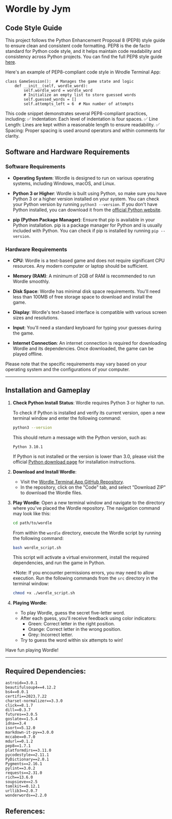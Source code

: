 # Wordle by Jym 

## Code Style Guide

This project follows the Python Enhancement Proposal 8 (PEP8) style guide to ensure clean and consistent code formatting. PEP8 is the de facto standard for Python code style, and it helps maintain code readability and consistency across Python projects. You can find the full PEP8 style guide [here](https://peps.python.org/pep-0008/).

Here's an example of PEP8-compliant code style in Wrodle Terminal App:

```
class GameSession():  # Manages the game state and logic
    def __init__(self, wordle_word):
        self.wordle_word = wordle_word
        # Initialize an empty list to store guessed words
        self.guessed_words = []
        self.attempts_left = 6  # Max number of attempts
```

This code snippet demonstrates several PEP8-compliant practices, including:
✅ Indentation: Each level of indentation is four spaces.
✅ Line Length: Lines are kept within a reasonable length to ensure readability.
✅ Spacing: Proper spacing is used around operators and within comments for clarity.


## Software and Hardware Requirements

### Software Requirements

- **Operating System**: Wordle is designed to run on various operating systems, including Windows, macOS, and Linux.

- **Python 3 or Higher**: Wordle is built using Python, so make sure you have Python 3 or a higher version installed on your system. You can check your Python version by running `python3 --version`. If you don't have Python installed, you can download it from the [official Python website](https://www.python.org/downloads/).

- **pip (Python Package Manager)**: Ensure that pip is available in your Python installation. pip is a package manager for Python and is usually included with Python. You can check if pip is installed by running `pip --version`.


### Hardware Requirements

- **CPU**: Wordle is a text-based game and does not require significant CPU resources. Any modern computer or laptop should be sufficient.

- **Memory (RAM)**: A minimum of 2GB of RAM is recommended to run Wordle smoothly.

- **Disk Space**: Wordle has minimal disk space requirements. You'll need less than 100MB of free storage space to download and install the game.

- **Display**: Wordle's text-based interface is compatible with various screen sizes and resolutions.

- **Input**: You'll need a standard keyboard for typing your guesses during the game.

- **Internet Connection**: An internet connection is required for downloading Wordle and its dependencies. Once downloaded, the game can be played offline.

Please note that the specific requirements may vary based on your operating system and the configurations of your computer.

******

## Installation and Gameplay
1. **Check Python Install Status**: Wordle requires Python 3 or higher to run.

    To check if Python is installed and verify its current version, open a new terminal window and enter the following command:
    ```bash
    python3 --version
    ```
    This should return a message with the Python version, such as:
    ```
    Python 3.10.1
    ```
    If Python is not installed or the version is lower than 3.0, please visit the official [Python download page](https://www.python.org/downloads/) for installation instructions.

2. **Download and Install Wordle**: 
    - Visit the [Wordle Terminal App GitHub Repository](https://github.com/jymbocala/wordle-terminal-app).
    - In the repository, click on the "Code" tab, and select "Download ZIP" to download the Wordle files.

        

3. **Play Wordle**: 
    Open a new terminal window and navigate to the directory where you've placed the Wordle repository. The navigation command may look like this:
    ```bash
    cd path/to/wordle
    ```
    From within the `wordle` directory, execute the Wordle script by running the following command:
    ```bash
    bash wordle_script.sh
    ```
    This script will activate a virtual environment, install the required dependencies, and run the game in Python.

    *Note: If you encounter permissions errors, you may need to allow execution. Run the following commands from the `src` directory in the terminal window:
    ```bash
    chmod +x ./wordle_script.sh
    ```

4. **Playing Wordle**: 
    - To play Wordle, guess the secret five-letter word.
    - After each guess, you'll receive feedback using color indicators:
      - Green: Correct letter in the right position.
      - Orange: Correct letter in the wrong position.
      - Grey: Incorrect letter.
    - Try to guess the word within six attempts to win!

Have fun playing Wordle!

******

## Required Dependencies:
```
astroid==3.0.1
beautifulsoup4==4.12.2
bs4==0.0.1
certifi==2023.7.22
charset-normalizer==3.3.0
click==8.1.7
dill==0.3.7
futures==3.0.5
goslate==1.5.4
idna==3.4
isort==5.12.0
markdown-it-py==3.0.0
mccabe==0.7.0
mdurl==0.1.2
pep8==1.7.1
platformdirs==3.11.0
pycodestyle==2.11.1
PyDictionary==2.0.1
Pygments==2.16.1
pylint==3.0.2
requests==2.31.0
rich==13.6.0
soupsieve==2.5
tomlkit==0.12.1
urllib3==2.0.7
wonderwords==2.2.0
```

## References:
